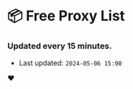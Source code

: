 # :package: Free Proxy List
### Updated every 15 minutes.

- Last updated: `2024-05-06 15:00`

:heart:
